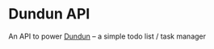 # Dundun API
An API to power [Dundun](https://github.com/twanlass/dundun) – a simple todo list / task manager
